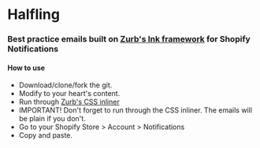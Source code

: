 Halfling
========

### Best practice emails built on [Zurb's Ink framework](http://zurb.com/ink/) for Shopify Notifications

#### How to use
* Download/clone/fork the git.
* Modify to your heart's content.
* Run through [Zurb's CSS inliner](http://zurb.com/ink/inliner.php)
* IMPORTANT! Don't forget to run through the CSS inliner. The emails will be plain if you don't.
* Go to your Shopify Store > Account > Notifications
* Copy and paste.


